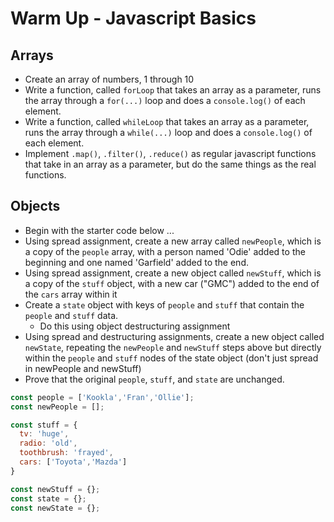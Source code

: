 # Warm Up - Javascript Basics

## Arrays

- Create an array of numbers, 1 through 10
- Write a function, called `forLoop` that takes an array as a parameter, runs the array through a `for(...)` loop and does a `console.log()` of each element.
- Write a function, called `whileLoop` that takes an array as a parameter, runs the array through a `while(...)` loop and does a `console.log()` of each element.
- Implement `.map()`, `.filter()`, `.reduce()` as regular javascript functions that take in an array as a parameter, but do the same things as the real functions.

## Objects

- Begin with the starter code below ...
- Using spread assignment, create a new array called `newPeople`, which is a copy of the `people` array, with a person named 'Odie' added to the beginning and one named 'Garfield' added to the end.
- Using spread assignment, create a new object called `newStuff`, which is a copy of the `stuff` object, with a new car ("GMC") added to the end of the `cars` array within it
- Create a `state` object with keys of `people` and `stuff` that contain the `people` and `stuff` data.
  - Do this using object destructuring assignment
- Using spread and destructuring assignments, create a new object called `newState`, repeating the `newPeople` and `newStuff` steps above but directly within the `people` and `stuff` nodes of the state object (don't just spread in newPeople and newStuff)
- Prove that the original `people`, `stuff`, and `state` are unchanged.

```javascript
const people = ['Kookla','Fran','Ollie'];
const newPeople = [];

const stuff = {
  tv: 'huge',
  radio: 'old',
  toothbrush: 'frayed',
  cars: ['Toyota','Mazda']
}

const newStuff = {};
const state = {};
const newState = {};
```

